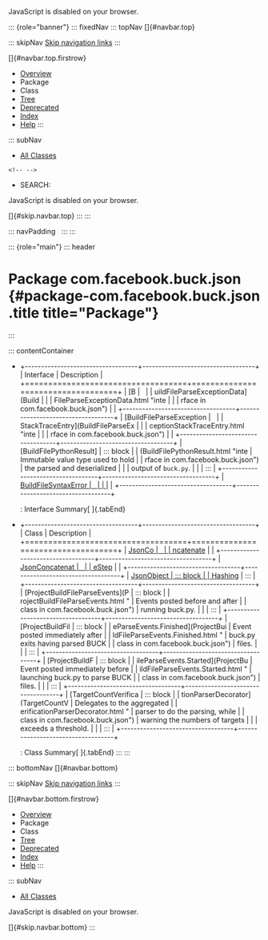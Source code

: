 <div>

JavaScript is disabled on your browser.

</div>

::: {role="banner"}
::: fixedNav
::: topNav
[]{#navbar.top}

::: skipNav
[Skip navigation links](#skip.navbar.top "Skip navigation links")
:::

[]{#navbar.top.firstrow}

-   [Overview](../../../../index.html)
-   Package
-   Class
-   [Tree](package-tree.html)
-   [Deprecated](../../../../deprecated-list.html)
-   [Index](../../../../index-all.html)
-   [Help](../../../../help-doc.html)
:::

::: subNav
-   [All Classes](../../../../allclasses.html)

```{=html}
<!-- -->
```
-   SEARCH:

<div>

<div>

JavaScript is disabled on your browser.

</div>

</div>

[]{#skip.navbar.top}
:::
:::

::: navPadding
 
:::
:::

::: {role="main"}
::: header
# Package com.facebook.buck.json {#package-com.facebook.buck.json .title title="Package"}
:::

::: contentContainer
-   +-----------------------------------+-----------------------------------+
    | Interface                         | Description                       |
    +===================================+===================================+
    | [B                                |                                   |
    | uildFileParseExceptionData](Build |                                   |
    | FileParseExceptionData.html "inte |                                   |
    | rface in com.facebook.buck.json") |                                   |
    +-----------------------------------+-----------------------------------+
    | [BuildFileParseException          |                                   |
    | StackTraceEntry](BuildFileParseEx |                                   |
    | ceptionStackTraceEntry.html "inte |                                   |
    | rface in com.facebook.buck.json") |                                   |
    +-----------------------------------+-----------------------------------+
    | [BuildFilePythonResult]           | ::: block                         |
    | (BuildFilePythonResult.html "inte | Immutable value type used to hold |
    | rface in com.facebook.buck.json") | the parsed and deserialized       |
    |                                   | output of `buck.py`.              |
    |                                   | :::                               |
    +-----------------------------------+-----------------------------------+
    | [BuildFileSyntaxError             |                                   |
    | ](BuildFileSyntaxError.html "inte |                                   |
    | rface in com.facebook.buck.json") |                                   |
    +-----------------------------------+-----------------------------------+

    : Interface Summary[ ]{.tabEnd}

-   +-----------------------------------+-----------------------------------+
    | Class                             | Description                       |
    +===================================+===================================+
    | [JsonCo                           |                                   |
    | ncatenate](JsonConcatenate.html " |                                   |
    | class in com.facebook.buck.json") |                                   |
    +-----------------------------------+-----------------------------------+
    | [JsonConcatenat                   |                                   |
    | eStep](JsonConcatenateStep.html " |                                   |
    | class in com.facebook.buck.json") |                                   |
    +-----------------------------------+-----------------------------------+
    | [JsonObject                       | ::: block                         |
    | Hashing](JsonObjectHashing.html " | Hashes parsed BUCK file objects.  |
    | class in com.facebook.buck.json") | :::                               |
    +-----------------------------------+-----------------------------------+
    | [ProjectBuildFileParseEvents](P   | ::: block                         |
    | rojectBuildFileParseEvents.html " | Events posted before and after    |
    | class in com.facebook.buck.json") | running buck.py.                  |
    |                                   | :::                               |
    +-----------------------------------+-----------------------------------+
    | [ProjectBuildFil                  | ::: block                         |
    | eParseEvents.Finished](ProjectBui | Event posted immediately after    |
    | ldFileParseEvents.Finished.html " | buck.py exits having parsed BUCK  |
    | class in com.facebook.buck.json") | files.                            |
    |                                   | :::                               |
    +-----------------------------------+-----------------------------------+
    | [ProjectBuildF                    | ::: block                         |
    | ileParseEvents.Started](ProjectBu | Event posted immediately before   |
    | ildFileParseEvents.Started.html " | launching buck.py to parse BUCK   |
    | class in com.facebook.buck.json") | files.                            |
    |                                   | :::                               |
    +-----------------------------------+-----------------------------------+
    | [TargetCountVerifica              | ::: block                         |
    | tionParserDecorator](TargetCountV | Delegates to the aggregated       |
    | erificationParserDecorator.html " | parser to do the parsing, while   |
    | class in com.facebook.buck.json") | warning the numbers of targets    |
    |                                   | exceeds a threshold.              |
    |                                   | :::                               |
    +-----------------------------------+-----------------------------------+

    : Class Summary[ ]{.tabEnd}
:::
:::

::: bottomNav
[]{#navbar.bottom}

::: skipNav
[Skip navigation links](#skip.navbar.bottom "Skip navigation links")
:::

[]{#navbar.bottom.firstrow}

-   [Overview](../../../../index.html)
-   Package
-   Class
-   [Tree](package-tree.html)
-   [Deprecated](../../../../deprecated-list.html)
-   [Index](../../../../index-all.html)
-   [Help](../../../../help-doc.html)
:::

::: subNav
-   [All Classes](../../../../allclasses.html)

<div>

<div>

JavaScript is disabled on your browser.

</div>

</div>

[]{#skip.navbar.bottom}
:::
